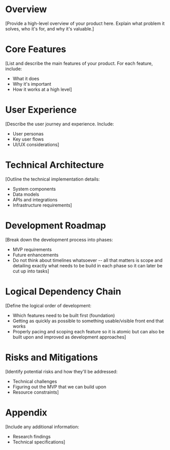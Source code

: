 <context>

# Overview

[Provide a high-level overview of your product here. Explain what problem it solves, who it's for, and why it's valuable.]

# Core Features

[List and describe the main features of your product. For each feature, include:

- What it does
- Why it's important
- How it works at a high level]

# User Experience

[Describe the user journey and experience. Include:

- User personas
- Key user flows
- UI/UX considerations]

</context>

<PRD>

# Technical Architecture

[Outline the technical implementation details:

- System components
- Data models
- APIs and integrations
- Infrastructure requirements]

# Development Roadmap

[Break down the development process into phases:

- MVP requirements
- Future enhancements
- Do not think about timelines whatsoever -- all that matters is scope and detailing exactly what needs to be build in each phase so it can later be cut up into tasks]

# Logical Dependency Chain

[Define the logical order of development:

- Which features need to be built first (foundation)
- Getting as quickly as possible to something usable/visible front end that works
- Properly pacing and scoping each feature so it is atomic but can also be built upon and improved as development approaches]

# Risks and Mitigations

[Identify potential risks and how they'll be addressed:

- Technical challenges
- Figuring out the MVP that we can build upon
- Resource constraints]

# Appendix

[Include any additional information:

- Research findings
- Technical specifications]

</PRD>
